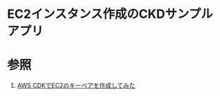 # EC2インスタンス作成のCKDサンプルアプリ

# 参照

1. [AWS CDKでEC2のキーペアを作成してみた](https://dev.classmethod.jp/articles/build-ec2-key-pair-with-aws-cdk/)
